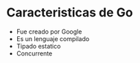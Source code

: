 # Caracteristicas de Go

- Fue creado por Google
- Es un lenguaje compilado
- Tipado estatico
- Concurrente
